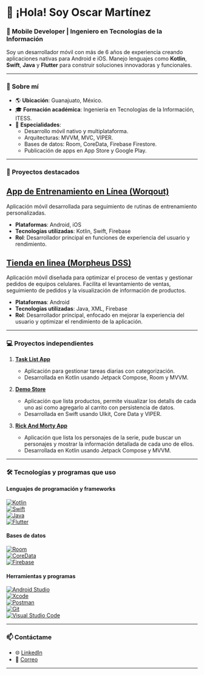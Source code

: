 # 👋 ¡Hola! Soy Oscar Martínez  

### 🚀 Mobile Developer | Ingeniero en Tecnologías de la Información  
Soy un desarrollador móvil con más de 6 años de experiencia creando aplicaciones nativas para Android e iOS. Manejo lenguajes como **Kotlin**, **Swift**, **Java** y **Flutter** para construir soluciones innovadoras y funcionales.  

---

### 📌 Sobre mí  
- 🌎 **Ubicación**: Guanajuato, México.  
- 🎓 **Formación académica**: Ingeniería en Tecnologías de la Información, ITESS.  
- 🌟 **Especialidades**:  
  - Desarrollo móvil nativo y multiplataforma.  
  - Arquitecturas: MVVM, MVC, VIPER.  
  - Bases de datos: Room, CoreData, Firebase Firestore.  
  - Publicación de apps en App Store y Google Play.  

---

### 💼 Proyectos destacados  

## [App de Entrenamiento en Línea (Worqout)](https://play.google.com/store/apps/details?id=com.worqout&hl=es)  
Aplicación móvil desarrollada para seguimiento de rutinas de entrenamiento personalizadas.  

- **Plataformas**: Android, iOS  
- **Tecnologías utilizadas**: Kotlin, Swift, Firebase  
- **Rol**: Desarrollador principal en funciones de experiencia del usuario y rendimiento.

## [Tienda en linea (Morpheus DSS)](https://play.google.com/store/apps/details?id=com.morpheus.smartshop&hl=es)  
Aplicación móvil diseñada para optimizar el proceso de ventas y gestionar pedidos de equipos celulares. Facilita el levantamiento de ventas, seguimiento de pedidos y la visualización de información de productos.  

- **Plataformas**: Android  
- **Tecnologías utilizadas**: Java, XML, Firebase  
- **Rol**: Desarrollador principal, enfocado en mejorar la experiencia del usuario y optimizar el rendimiento de la aplicación.

---

### 💻 Proyectos independientes  

1. **[Task List App](https://github.com/DMNOscar/MyTaskList)**  
   - Aplicación para gestionar tareas diarias con categorización.  
   - Desarrollada en Kotlin usando Jetpack Compose, Room y MVVM.
  
2. **[Demo Store](https://github.com/DMNOscar/MyStoreApp)**  
   - Aplicación que lista productos, permite visualizar los detalls de cada uno asi como agregarlo al carrito con persistencia de datos.  
   - Desarrollada en Swift usando UIkit, Core Data y VIPER.


3. **[Rick And Morty App](https://github.com/DMNOscar/RickAndMortyApp)**  
   - Aplicación que lista los personajes de la serie, pude buscar un personajes y mostrar la información detallada de cada uno de ellos.  
   - Desarrollada en Kotlin usando Jetpack Compose y MVVM.

---

### 🛠️ Tecnologías y programas que uso  

#### **Lenguajes de programación y frameworks**  
[![Kotlin](https://img.shields.io/badge/Kotlin-%230095D5.svg?style=for-the-badge&logo=kotlin&logoColor=white)](https://kotlinlang.org)  
[![Swift](https://img.shields.io/badge/Swift-%23FA7343.svg?style=for-the-badge&logo=swift&logoColor=white)](https://developer.apple.com/swift/)  
[![Java](https://img.shields.io/badge/Java-%23ED8B00.svg?style=for-the-badge&logo=java&logoColor=white)](https://www.java.com/)  
[![Flutter](https://img.shields.io/badge/Flutter-%2302569B.svg?style=for-the-badge&logo=flutter&logoColor=white)](https://flutter.dev)  

#### **Bases de datos**  
[![Room](https://img.shields.io/badge/Room-%230095D5.svg?style=for-the-badge&logo=android&logoColor=white)](https://developer.android.com/training/data-storage/room)  
[![CoreData](https://img.shields.io/badge/CoreData-%23F16C20.svg?style=for-the-badge&logo=apple&logoColor=white)](https://developer.apple.com/documentation/coredata/)  
[![Firebase](https://img.shields.io/badge/Firebase-%23039BE5.svg?style=for-the-badge&logo=firebase&logoColor=white)](https://firebase.google.com/)  

#### **Herramientas y programas**  
[![Android Studio](https://img.shields.io/badge/Android%20Studio-%233DDC84.svg?style=for-the-badge&logo=android-studio&logoColor=white)](https://developer.android.com/studio)  
[![Xcode](https://img.shields.io/badge/Xcode-%231575F9.svg?style=for-the-badge&logo=xcode&logoColor=white)](https://developer.apple.com/xcode/)  
[![Postman](https://img.shields.io/badge/Postman-%23FF6C37.svg?style=for-the-badge&logo=postman&logoColor=white)](https://www.postman.com/)  
[![Git](https://img.shields.io/badge/Git-%23F05032.svg?style=for-the-badge&logo=git&logoColor=white)](https://git-scm.com/)  
[![Visual Studio Code](https://img.shields.io/badge/VS%20Code-%23007ACC.svg?style=for-the-badge&logo=visual-studio-code&logoColor=white)](https://code.visualstudio.com/)  

---

### 📫 Contáctame  
- 🌐 [LinkedIn](https://www.linkedin.com/in/oscardanielmn)  
- 📧 [Correo](mailto:oscardanielmn@gmail.com)  

---
